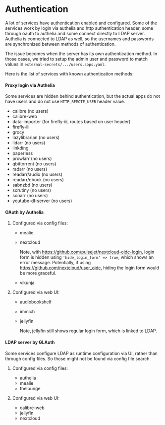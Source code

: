 # Authentication

A lot of services have authentication enabled and configured. Some of the
services work by login via authelia and http authentication header, some through
oauth to authelia and some connect directly to LDAP server. Authelia is
connected to LDAP as well, so the usernames and passwords are synchronized
between methods of authentication.

The issue becomes when the server has its own authentication method. In those
cases, we tried to setup the admin user and password to match values in
`external-secrets/.../users.sops.yaml`.

Here is the list of services with known authentication methods:

#### Proxy login via Authelia

Some services are hidden behind authentication, but the actual apps do not have
users and do not use `HTTP_REMOTE_USER` header value.

- calibre (no users)
- calibre-web
- data-importer (for firefly-iii, routes based on user header)
- firefly-iii
- grocy
- lazylibrarian (no users)
- lidarr (no users)
- linkding
- paperless
- prowlarr (no users)
- qbittorrent (no users)
- radarr (no users)
- readarr/audio (no users)
- readarr/ebook (no users)
- sabnzbd (no users)
- scrutiny (no users)
- sonarr (no users)
- youtube-dl-server (no users)

#### OAuth by Authelia

1. Configured via config files:

   - mealie
   - nextcloud

     Note, with https://github.com/pulsejet/nextcloud-oidc-login, login form is
     hidden using `'hide_login_form' => true`, which shows an error message.
     Potentially, if using https://github.com/nextcloud/user_oidc, hiding the
     login form would be more graceful.

   - vikunja

2. Configured via web UI:

   - audiobookshelf
   - immich
   - jellyfin

     Note, jellyfin still shows regular login form, which is linked to LDAP.

#### LDAP server by GLAuth

Some services configure LDAP as runtime configuration via UI, rather than
through config files. So those might not be found via config file search.

1. Configured via config files:

   - authelia
   - mealie
   - thelounge

2. Configured via web UI:
   - calibre-web
   - jellyfin
   - nextcloud
